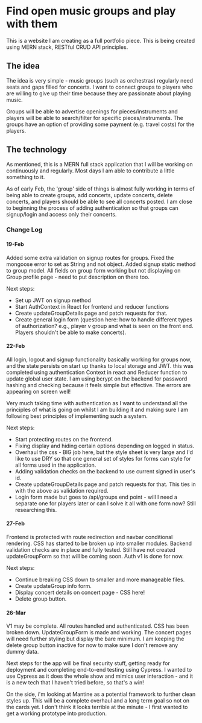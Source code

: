 # Find open music groups and play with them

This is a website I am creating as a full portfolio piece.
This is being created using MERN stack, RESTful CRUD API principles.

## The idea

The idea is very simple - music groups (such as orchestras) regularly need seats and gaps filled for concerts. I want to connect groups to players who are willing to give up their time because they are passionate about playing music.

Groups will be able to advertise openings for pieces/instruments and players will be able to search/filter for specific pieces/instruments. The groups have an option of providing some payment (e.g. travel costs) for the players.

## The technology

As mentioned, this is a MERN full stack application that I will be working on continuously and regularly. Most days I am able to contribute a little something to it.

As of early Feb, the 'group' side of things is almost fully working in terms of being able to create groups, add concerts, update concerts, delete concerts, and players should be able to see all concerts posted. I am close to beginning the process of adding authentication so that groups can signup/login and access only their concerts.

### Change Log

#### 19-Feb

Added some extra validation on signup routes for groups. Fixed the mongoose error to set as String and not object. Added signup static method to group model. All fields on group form working but not displaying on Group profile page - need to put description on there too.

Next steps:

- Set up JWT on signup method
- Start AuthContext in React for frontend and reducer functions
- Create updateGroupDetails page and patch requests for that.
- Create general login form (question here: how to handle different types of authorization? e.g., player v group and what is seen on the front end. Players shouldn't be able to make concerts).

#### 22-Feb

All login, logout and signup functionality basically working for groups now, and the state persists on start up thanks to local storage and JWT. this was completed using authentication Context in react and Reducer function to update global user state. I am using bcrypt on the backend for password hashing and checking because it feels simple but effective. The errors are appearing on screen well!

Very much taking time with authentication as I want to understand all the principles of what is going on whilst I am building it and making sure I am following best principles of implementing such a system.

Next steps:

- Start protecting routes on the frontend.
- Fixing display and hiding certain options depending on logged in status.
- Overhaul the css - BIG job here, but the style sheet is very large and I'd like to use DRY so that one general set of styles for forms can style for all forms used in the application.
- Adding validation checks on the backend to use current signed in user's id.
- Create updateGroupDetails page and patch requests for that. This ties in with the above as validation required.
- Login form made but goes to /api/groups end point - will I need a separate one for players later or can I solve it all with one form now? Still researching this.

#### 27-Feb

Frontend is protected with route redirection and navbar conditional rendering. CSS has started to be broken up into smaller modules. Backend validation checks are in place and fully tested. Still have not created updateGroupForm so that will be coming soon. Auth v1 is done for now.

Next steps:

- Continue breaking CSS down to smaller and more manageable files.
- Create updateGroup info form.
- Display concert details on concert page - CSS here!
- Delete group button.

#### 26-Mar

V1 may be complete. All routes handled and authenticated. CSS has been broken down. UpdateGroupForm is made and working. The concert pages will need further styling but display the bare minimum. I am keeping the delete group button inactive for now to make sure I don't remove any dummy data.

Next steps for the app will be final security stuff, getting ready for deployment and completing end-to-end testing using Cypress. I wanted to use Cypress as it does the whole show and mimics user interaction - and it is a new tech that I haven't tried before, so that's a win!

On the side, i'm looking at Mantine as a potential framework to further clean styles up. This will be a complete overhaul and a long term goal so not on the cards yet. I don't think it looks terrible at the minute - I first wanted to get a working prototype into production.
